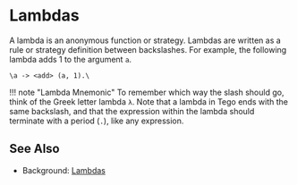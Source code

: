 # Lambdas
A lambda is an anonymous function or strategy. Lambdas are written as a rule or strategy definition between backslashes. For example, the following lambda adds 1 to the argument `a`.

```tego
\a -> <add> (a, 1).\
```

!!! note "Lambda Mnemonic"
    To remember which way the slash should go, think of the Greek letter lambda `λ`. Note that a lambda in Tego ends with the same backslash, and that the expression within the lambda should terminate with a period (`.`), like any expression.

## See Also
- Background: [Lambdas](../background/lambdas.md)